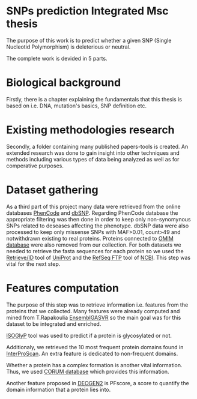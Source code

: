 # SNPs prediction Integrated Msc thesis

The purpose of this work is to predict whether a given SNP (Single Nucleotid Polymorphism) is deleterious or neutral.

The complete work is devided in 5 parts.

# Biological background
Firstly, there is a chapter explaining the fundamentals that this thesis is based on i.e. DNA, mutation's basics, SNP definition etc.

# Existing methodologies research

Secondly, a folder containing many published papers-tools is created. An extended research was done to gain insight into other techniques and methods including various types of data being analyzed as well as for comperative purposes.

# Dataset gathering

As a third part of this project many data were retrieved from the online databases [PhenCode](http://phencode.bx.psu.edu/) and [dbSNP](https://www.ncbi.nlm.nih.gov/snp/). 
Regarding PhenCode database the appropriate filtering was then done in order to keep only non-synomynous SNPs related to deseases affecting the phenotype. 
dbSNP data were also processed to keep only missense SNPs with MAF>0.01, count>49 and notwithdrawn existing to real proteins. Proteins connected to [OMIM database](https://www.omim.org/) were also removed from our collection.
For both datasets we needed to retrieve the fasta sequences for each protein so we used the [Retrieve/ID](https://www.uniprot.org/uploadlists/) tool of [UniProt](https://www.uniprot.org/) and the [RefSeq FTP](https://ftp.ncbi.nlm.nih.gov/refseq/) tool of [NCBI](https://www.ncbi.nlm.nih.gov/). This step was vital for the next step.

# Features computation

The purpose of this step was to retrieve information i.e. features from the proteins that we collected. Many features were already computed and mined from T.Rapakoulia [EnsemblGASVR](https://www.researchgate.net/publication/261922806_EnsembleGASVR_A_novel_ensemble_method_for_classifying_missense_Single_Nucleotide_Polymorphisms) so the main goal was for this dataset to be integrated and enriched.

[ISOGlyP](https://isoglyp.utep.edu/) tool was used to predict if a protein is glycosylated or not.

Additionaly, we retrieved the 10 most frequent protein domains found in [InterProScan](https://www.ebi.ac.uk/interpro/search/sequence/). An extra feature is dedicated to non-frequent domains.

Whether a protein has a complex formation is another vital information. Thus, we used [CORUM database](http://mips.helmholtz-muenchen.de/corum/) which provides this information.


Another feature proposed in [DEOGEN2](https://www.ncbi.nlm.nih.gov/pmc/articles/PMC5570203/) is PFscore, a score to quantify the domain information that a protein lies into.


